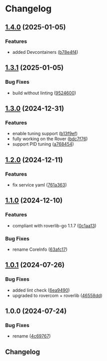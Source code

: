 # Changelog

## [1.4.0](https://github.com/VU-ASE/controller/compare/v1.3.1...v1.4.0) (2025-01-05)


### Features

* added Devcontainers ([b78e4f4](https://github.com/VU-ASE/controller/commit/b78e4f41edfac14b21706df6be62353afa099985))

## [1.3.1](https://github.com/VU-ASE/controller/compare/v1.3.0...v1.3.1) (2025-01-05)


### Bug Fixes

* build without linting ([9524600](https://github.com/VU-ASE/controller/commit/952460011a0f40a92e27813d57567e5e48837833))

## [1.3.0](https://github.com/VU-ASE/controller/compare/v1.2.0...v1.3.0) (2024-12-31)


### Features

* enable tuning support ([b13f9ef](https://github.com/VU-ASE/controller/commit/b13f9ef011491d3ab792ffdac27c57ceddebf0ab))
* fully working on the Rover ([bdc7f76](https://github.com/VU-ASE/controller/commit/bdc7f76ecdd355227c97f7b783672b8f0c569039))
* support PID tuning ([a768454](https://github.com/VU-ASE/controller/commit/a7684542468083673b417bf6653b58dd43529289))

## [1.2.0](https://github.com/VU-ASE/controller/compare/v1.1.0...v1.2.0) (2024-12-11)


### Features

* fix service yaml ([761a363](https://github.com/VU-ASE/controller/commit/761a3631d376d0cf444373774a7c050c431d32d5))

## [1.1.0](https://github.com/VU-ASE/controller/compare/v1.0.1...v1.1.0) (2024-12-10)


### Features

* compliant with roverlib-go 1.1.7 ([0c1aa13](https://github.com/VU-ASE/controller/commit/0c1aa132263989cd73ea241a7ccb4970b8f550e9))


### Bug Fixes

* rename CoreInfo ([63afc17](https://github.com/VU-ASE/controller/commit/63afc175b3f4d10ff84ec794c00b2544ff7963ee))

## [1.0.1](https://github.com/VU-ASE/controller/compare/v1.0.0...v1.0.1) (2024-07-26)


### Bug Fixes

* added lint check ([6ea9490](https://github.com/VU-ASE/controller/commit/6ea9490fd19eea3d4671809b20c82b231dbfc089))
* upgraded to rovercom + roverlib ([46558dd](https://github.com/VU-ASE/controller/commit/46558dd6660bc44c636c47f9824a578d36e3c5c3))

## 1.0.0 (2024-07-24)


### Bug Fixes

* rename ([4c69767](https://github.com/VU-ASE/controller/commit/4c69767fccce2586a566c234644cec5c5a6f33ff))

## Changelog

